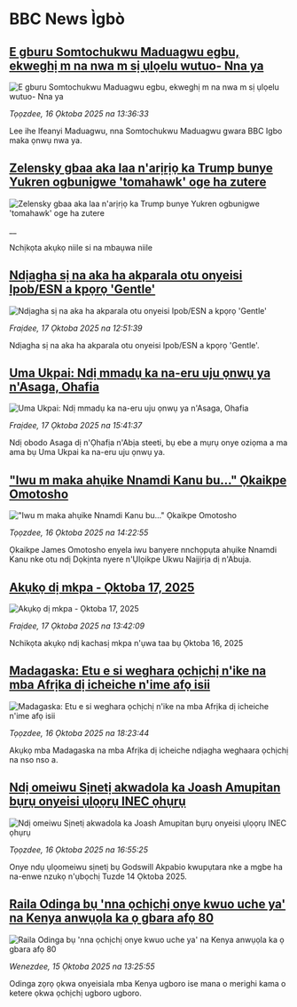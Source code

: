 # BBC News Ìgbò## [E  gburu Somtochukwu Maduagwu egbu, ekweghị m na nwa m sị ụlọelu wutuo- Nna ya](https://www.bbc.com/igbo/articles/c9861v9yjvlo?at_medium=RSS&at_campaign=rss?at_campaign=githubrss)![E  gburu Somtochukwu Maduagwu egbu, ekweghị m na nwa m sị ụlọelu wutuo- Nna ya](https://ichef.bbci.co.uk/ace/ws/240/cpsprodpb/9ef8/live/b3750640-ac1f-11f0-aa13-0b0479f6f42a.jpg)_Tọọzdee, 16 Ọktoba 2025 na 13:36:33_Lee ihe Ifeanyi Maduagwu, nna Somtochukwu Maduagwu gwara BBC Igbo maka ọnwụ nwa ya.## [Zelensky gbaa aka laa n'arịrịọ ka Trump bunye Yukren ogbunigwe 'tomahawk' oge ha zutere](https://www.bbc.co.uk/igbo/live/c3w52xlgxxpt?at_medium=RSS&at_campaign=rss?at_campaign=githubrss)![Zelensky gbaa aka laa n'arịrịọ ka Trump bunye Yukren ogbunigwe 'tomahawk' oge ha zutere](https://ichef.bbci.co.uk/ace/standard/240/cpsprodpb/1e93/live/63516690-ab39-11f0-ba75-093eca1ac29b.jpg)__Nchịkọta akụkọ niile si na mbaụwa niile## [Ndịagha sị na aka ha akparala otu onyeisi Ipob/ESN a kpọrọ 'Gentle'](https://www.bbc.com/igbo/articles/c0jd8yl7n0xo?at_medium=RSS&at_campaign=rss?at_campaign=githubrss)![Ndịagha sị na aka ha akparala otu onyeisi Ipob/ESN a kpọrọ 'Gentle'](https://ichef.bbci.co.uk/ace/ws/240/cpsprodpb/e656/live/45fb1540-ab58-11f0-ba75-093eca1ac29b.jpg)_Fraịdee, 17 Ọktoba 2025 na 12:51:39_Ndịagha sị na aka ha akparala otu onyeisi Ipob/ESN a kpọrọ 'Gentle'.## [Uma Ukpai: Ndị mmadụ ka na-eru uju ọnwụ ya n'Asaga, Ohafia](https://www.bbc.com/igbo/articles/cp97r4p25vno?at_medium=RSS&at_campaign=rss?at_campaign=githubrss)![Uma Ukpai: Ndị mmadụ ka na-eru uju ọnwụ ya n'Asaga, Ohafia](https://ichef.bbci.co.uk/ace/ws/240/cpsprodpb/75a0/live/7a11a930-ab70-11f0-ba75-093eca1ac29b.jpg)_Fraịdee, 17 Ọktoba 2025 na 15:41:37_Ndị obodo Asaga dị n'Ọhafịa n'Abịa steeti, bụ ebe a mụrụ onye oziọma a ma ama bụ Uma Ukpai ka na-eru uju ọnwụ ya.## ["Iwu m maka ahụike Nnamdi Kanu bu..." Ọkaikpe Omotosho](https://www.bbc.com/igbo/articles/c9wdgjg81kpo?at_medium=RSS&at_campaign=rss?at_campaign=githubrss)!["Iwu m maka ahụike Nnamdi Kanu bu..." Ọkaikpe Omotosho](https://ichef.bbci.co.uk/ace/ws/240/cpsprodpb/efe9/live/6bd5f3b0-aa73-11f0-9c75-5fce1bce10a4.jpg)_Tọọzdee, 16 Ọktoba 2025 na 14:22:55_Ọkaikpe James Omotosho enyela iwu banyere nnchọpụta ahụike Nnamdi Kanu nke otu ndị Dọkịnta nyere n'Ụlọikpe Ukwu Naịjirịa dị n'Abuja.## [Akụkọ dị mkpa - Ọktoba 17, 2025](https://www.bbc.com/igbo/articles/c5yk0k4y23qo?at_medium=RSS&at_campaign=rss?at_campaign=githubrss)![Akụkọ dị mkpa - Ọktoba 17, 2025](https://ichef.bbci.co.uk/ace/ws/240/cpsprodpb/f1a0/live/52df1610-60be-11f0-a40e-a1af2950b220.jpg)_Fraịdee, 17 Ọktoba 2025 na 13:42:09_Nchikọta akụkọ ndị kachasị mkpa n'ụwa taa bụ Ọktoba 16, 2025## [Madagaska: Etu e si weghara ọchịchị n'ike na mba Afrịka dị icheiche n'ime afọ isii](https://www.bbc.com/igbo/articles/c4gkmrzvew7o?at_medium=RSS&at_campaign=rss?at_campaign=githubrss)![Madagaska: Etu e si weghara ọchịchị n'ike na mba Afrịka dị icheiche n'ime afọ isii](https://ichef.bbci.co.uk/ace/ws/240/cpsprodpb/b75d/live/da1415f0-aab4-11f0-ba75-093eca1ac29b.jpg)_Tọọzdee, 16 Ọktoba 2025 na 18:23:44_Akụkọ mba Madagaska na mba Afrịka dị icheiche ndịagha weghaara ọchịchị na nso nso a.## [Ndị omeiwu Sịnetị akwadola ka Joash Amupitan bụrụ onyeisi ụlọọrụ INEC ọhụrụ](https://www.bbc.com/igbo/articles/ce847n7r5peo?at_medium=RSS&at_campaign=rss?at_campaign=githubrss)![Ndị omeiwu Sịnetị akwadola ka Joash Amupitan bụrụ onyeisi ụlọọrụ INEC ọhụrụ](https://ichef.bbci.co.uk/ace/ws/240/cpsprodpb/6266/live/751d35e0-aab0-11f0-b2a1-6f537f66f9aa.jpg)_Tọọzdee, 16 Ọktoba 2025 na 16:55:25_Onye ndụ ụlọomeiwu sịnetị bụ Godswill Akpabio kwupụtara nke a mgbe ha na-enwe nzukọ n'ụbọchị Tuzde 14 Ọktoba 2025.## [Raila Odinga bụ 'nna ọchịchị onye kwuo uche ya' na Kenya anwụọla ka ọ gbara afọ 80](https://www.bbc.com/igbo/articles/cdjremwewngo?at_medium=RSS&at_campaign=rss?at_campaign=githubrss)![Raila Odinga bụ 'nna ọchịchị onye kwuo uche ya' na Kenya anwụọla ka ọ gbara afọ 80](https://ichef.bbci.co.uk/ace/ws/240/cpsprodpb/0a7e/live/f47bf560-a98e-11f0-8cc1-273230b15f0b.jpg)_Wenezdee, 15 Ọktoba 2025 na 13:25:55_Odinga zọrọ ọkwa onyeisiala mba Kenya ugboro ise mana o merighi kama o ketere ọkwa ọchịchị ugboro ugboro.